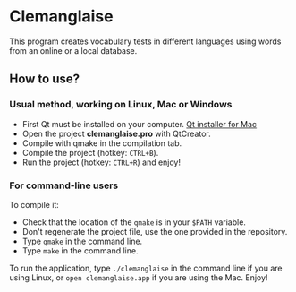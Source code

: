 # Clemanglaise

This program creates vocabulary tests in different languages using words from an online or a local database.

## How to use?

### Usual method, working on Linux, Mac or Windows

  * First Qt must be installed on your computer. [Qt installer for Mac](http://download.qt-project.org/official_releases/online_installers/qt-linux-opensource-1.4.0-x86_64-online.run "download link for Mac")
  * Open the project **clemanglaise.pro** with QtCreator.
  * Compile with qmake in the compilation tab.
  * Compile the project (hotkey: `CTRL+B`).
  * Run the project (hotkey: `CTRL+R`) and enjoy!

### For command-line users

To compile it:
  
  * Check that the location of the `qmake` is in your `$PATH` variable.
  * Don't regenerate the project file, use the one provided in the repository.
  * Type `qmake` in the command line.
  * Type `make` in the command line.

To run the application, type `./clemanglaise` in the command line if you are using Linux, or `open clemanglaise.app` if you are using the Mac.
Enjoy!